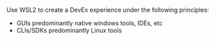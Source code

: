Use WSL2 to create a DevEx experience under the following principles:

- GUIs predominantly native windows tools, IDEs, etc
- CLIs/SDKs predominantly Linux tools


